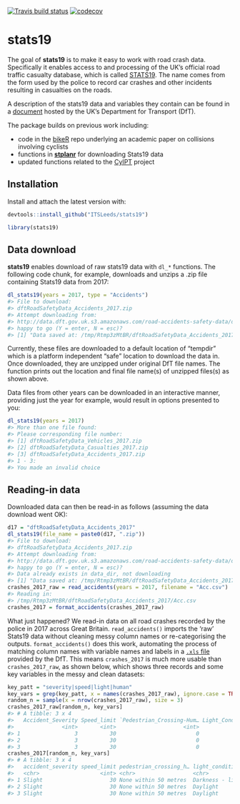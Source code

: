 
[![Travis build
status](https://travis-ci.org/ITSLeeds/stats19.svg?branch=master)](https://travis-ci.org/ITSLeeds/stats19)
[![codecov](https://codecov.io/gh/ITSLeeds/stats19/branch/master/graph/badge.svg)](https://codecov.io/gh/ITSLeeds/stats19)

<!-- README.md is generated from README.Rmd. Please edit that file -->

# stats19

The goal of **stats19** is to make it easy to work with road crash data.
Specifically it enables access to and processing of the UK’s official
road traffic casualty database, which is called
[STATS19](https://data.gov.uk/dataset/cb7ae6f0-4be6-4935-9277-47e5ce24a11f/road-safety-data).
The name comes from the form used by the police to record car crashes
and other incidents resulting in casualties on the roads.

A description of the stats19 data and variables they contain can be
found in a
[document](http://data.dft.gov.uk/road-accidents-safety-data/Brief-guide-to%20road-accidents-and-safety-data.doc)
hosted by the UK’s Department for Transport (DfT).

The package builds on previous work including:

  - code in the [bikeR](https://github.com/Robinlovelace/bikeR) repo
    underlying an academic paper on collisions involving cyclists
  - functions in
    [**stplanr**](https://github.com/ropensci/stplanr/blob/master/R/load-stats19.R)
    for downloading Stats19 data
  - updated functions related to the
    [CyIPT](https://github.com/cyipt/stats19) project

## Installation

Install and attach the latest version
with:

``` r
devtools::install_github("ITSLeeds/stats19")
```

``` r
library(stats19)
```

<!-- You can install the released version of stats19 from [CRAN](https://CRAN.R-project.org) with: -->

<!-- ``` r -->

<!-- install.packages("stats19") -->

<!-- ``` -->

## Data download

**stats19** enables download of raw stats19 data with `dl_*` functions.
The following code chunk, for example, downloads and unzips a .zip file
containing Stats19 data from 2017:

``` r
dl_stats19(years = 2017, type = "Accidents")
#> File to download:
#> dftRoadSafetyData_Accidents_2017.zip
#> Attempt downloading from:
#> http://data.dft.gov.uk.s3.amazonaws.com/road-accidents-safety-data/dftRoadSafetyData_Accidents_2017.zip
#> happy to go (Y = enter, N = esc)?
#> [1] "Data saved at: /tmp/Rtmp3zMtBR/dftRoadSafetyData_Accidents_2017/Acc.csv"
```

Currently, these files are downloaded to a default location of “tempdir”
which is a platform independent “safe” location to download the data in.
Once downloaded, they are unzipped under original DfT file names. The
function prints out the location and final file name(s) of unzipped
files(s) as shown above.

Data files from other years can be downloaded in an interactive manner,
providing just the year for example, would result in options presented
to you:

``` r
dl_stats19(years = 2017)
#> More than one file found:
#> Please corresponding file number:
#> [1] dftRoadSafetyData_Vehicles_2017.zip
#> [2] dftRoadSafetyData_Casualties_2017.zip
#> [3] dftRoadSafetyData_Accidents_2017.zip
#> 1 - 3:
#> You made an invalid choice
```

## Reading-in data

Downloaded data can then be read-in as follows (assuming the data
download went OK):

``` r
d17 = "dftRoadSafetyData_Accidents_2017"
dl_stats19(file_name = paste0(d17, ".zip"))
#> File to download:
#> dftRoadSafetyData_Accidents_2017.zip
#> Attempt downloading from:
#> http://data.dft.gov.uk.s3.amazonaws.com/road-accidents-safety-data/dftRoadSafetyData_Accidents_2017.zip
#> happy to go (Y = enter, N = esc)?
#> Data already exists in data_dir, not downloading
#> [1] "Data saved at: /tmp/Rtmp3zMtBR/dftRoadSafetyData_Accidents_2017/Acc.csv"
crashes_2017_raw = read_accidents(years = 2017, filename = "Acc.csv")
#> Reading in:
#> /tmp/Rtmp3zMtBR/dftRoadSafetyData_Accidents_2017/Acc.csv
crashes_2017 = format_accidents(crashes_2017_raw)
```

What just happened? We read-in data on all road crashes recorded by the
police in 2017 across Great Britain. `read_accidents()` imports the
‘raw’ Stats19 data without cleaning messy column names or
re-categorising the outputs. `format_accidents()` does this work,
automating the process of matching column names with variable names and
labels in a [`.xls`
file](http://data.dft.gov.uk/road-accidents-safety-data/Road-Accident-Safety-Data-Guide.xls)
provided by the DfT. This means `crashes_2017` is much more usable than
`crashes_2017_raw`, as shown below, which shows three records and some
key variables in the messy and clean datasets:

``` r
key_patt = "severity|speed|light|human"
key_vars = grep(key_patt, x = names(crashes_2017_raw), ignore.case = TRUE)
random_n = sample(x = nrow(crashes_2017_raw), size = 3)
crashes_2017_raw[random_n, key_vars]
#> # A tibble: 3 x 4
#>   Accident_Severity Speed_limit `Pedestrian_Crossing-Hum… Light_Conditions
#>               <int>       <int>                     <int>            <int>
#> 1                 3          30                         0                7
#> 2                 3          30                         0                1
#> 3                 3          30                         0                1
crashes_2017[random_n, key_vars]
#> # A tibble: 3 x 4
#>   accident_severity speed_limit pedestrian_crossing_h… light_conditions   
#>   <chr>                   <int> <chr>                  <chr>              
#> 1 Slight                     30 None within 50 metres  Darkness - lightin…
#> 2 Slight                     30 None within 50 metres  Daylight           
#> 3 Slight                     30 None within 50 metres  Daylight
```

<!-- More data can be read-in as follows: -->
